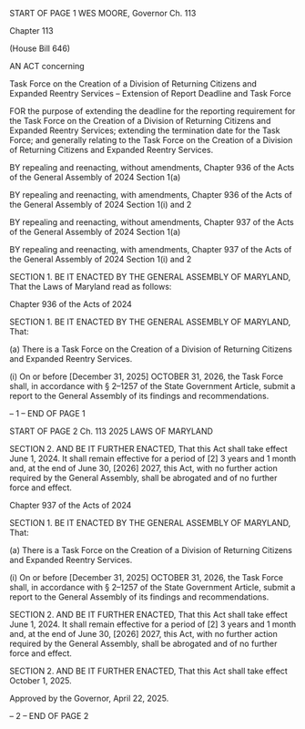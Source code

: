 START OF PAGE 1
WES MOORE, Governor Ch. 113

Chapter 113

(House Bill 646)

AN ACT concerning

Task Force on the Creation of a Division of Returning Citizens and Expanded
Reentry Services – Extension of Report Deadline and Task Force

FOR the purpose of extending the deadline for the reporting requirement for the Task Force
on the Creation of a Division of Returning Citizens and Expanded Reentry Services;
extending the termination date for the Task Force; and generally relating to the Task
Force on the Creation of a Division of Returning Citizens and Expanded Reentry
Services.

BY repealing and reenacting, without amendments,
Chapter 936 of the Acts of the General Assembly of 2024
Section 1(a)

BY repealing and reenacting, with amendments,
Chapter 936 of the Acts of the General Assembly of 2024
Section 1(i) and 2

BY repealing and reenacting, without amendments,
Chapter 937 of the Acts of the General Assembly of 2024
Section 1(a)

BY repealing and reenacting, with amendments,
Chapter 937 of the Acts of the General Assembly of 2024
Section 1(i) and 2

SECTION 1. BE IT ENACTED BY THE GENERAL ASSEMBLY OF MARYLAND,
That the Laws of Maryland read as follows:

Chapter 936 of the Acts of 2024

SECTION 1. BE IT ENACTED BY THE GENERAL ASSEMBLY OF MARYLAND,
That:

(a) There is a Task Force on the Creation of a Division of Returning Citizens and
Expanded Reentry Services.

(i) On or before [December 31, 2025] OCTOBER 31, 2026, the Task Force shall,
in accordance with § 2–1257 of the State Government Article, submit a report to the
General Assembly of its findings and recommendations.

– 1 –
END OF PAGE 1

START OF PAGE 2
Ch. 113 2025 LAWS OF MARYLAND

SECTION 2. AND BE IT FURTHER ENACTED, That this Act shall take effect June
1, 2024. It shall remain effective for a period of [2] 3 years and 1 month and, at the end of
June 30, [2026] 2027, this Act, with no further action required by the General Assembly,
shall be abrogated and of no further force and effect.

Chapter 937 of the Acts of 2024

SECTION 1. BE IT ENACTED BY THE GENERAL ASSEMBLY OF MARYLAND,
That:

(a) There is a Task Force on the Creation of a Division of Returning Citizens and
Expanded Reentry Services.

(i) On or before [December 31, 2025] OCTOBER 31, 2026, the Task Force shall,
in accordance with § 2–1257 of the State Government Article, submit a report to the
General Assembly of its findings and recommendations.

SECTION 2. AND BE IT FURTHER ENACTED, That this Act shall take effect June
1, 2024. It shall remain effective for a period of [2] 3 years and 1 month and, at the end of
June 30, [2026] 2027, this Act, with no further action required by the General Assembly,
shall be abrogated and of no further force and effect.

SECTION 2. AND BE IT FURTHER ENACTED, That this Act shall take effect
October 1, 2025.

Approved by the Governor, April 22, 2025.

– 2 –
END OF PAGE 2